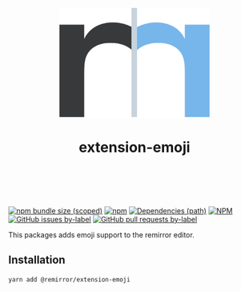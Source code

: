 <div align="center">
	<br />
	<div>
		<img width="300" src="../../support/assets/logo-icon.svg" alt="remirror" />
    <h1 align="center">extension-emoji</h1>
	</div>
    <br />
    <br />
    <br />
    <br />
</div>

[![npm bundle size (scoped)](https://img.shields.io/bundlephobia/minzip/@remirror/extension-emoji.svg?style=for-the-badge)](https://bundlephobia.com/result?p=@remirror/extension-emoji) [![npm](https://img.shields.io/npm/dm/@remirror/extension-emoji.svg?style=for-the-badge&logo=npm)](https://www.npmjs.com/package/@remirror/extension-emoji) [![Dependencies (path)](https://img.shields.io/david/ifiokjr/remirror.svg?logo=npm&path=@remirror%2Fextension-emoji&style=for-the-badge)](https://github.com/ifiokjr/remirror/blob/master/@remirror/extension-emoji/package.json) [![NPM](https://img.shields.io/npm/l/@remirror/extension-emoji.svg?style=for-the-badge)](https://github.com/ifiokjr/remirror/blob/master/LICENSE) [![GitHub issues by-label](https://img.shields.io/github/issues/ifiokjr/remirror/@remirror/extension-emoji.svg?label=Open%20Issues&logo=github&style=for-the-badge)](https://github.com/ifiokjr/remirror/issues?utf8=%E2%9C%93&q=is%3Aissue+is%3Aopen+sort%3Aupdated-desc+label%3A%40remirror%2Fextension-emoji) [![GitHub pull requests by-label](https://img.shields.io/github/issues-pr/ifiokjr/remirror/@remirror/extension-emoji.svg?label=Open%20Pull%20Requests&logo=github&style=for-the-badge)](https://github.com/ifiokjr/remirror/pulls?utf8=%E2%9C%93&q=is%3Apr+is%3Aopen+sort%3Aupdated-desc+label%3A%40remirror%2Fextension-emoji)

This packages adds emoji support to the remirror editor.

## Installation

```bash
yarn add @remirror/extension-emoji
```
